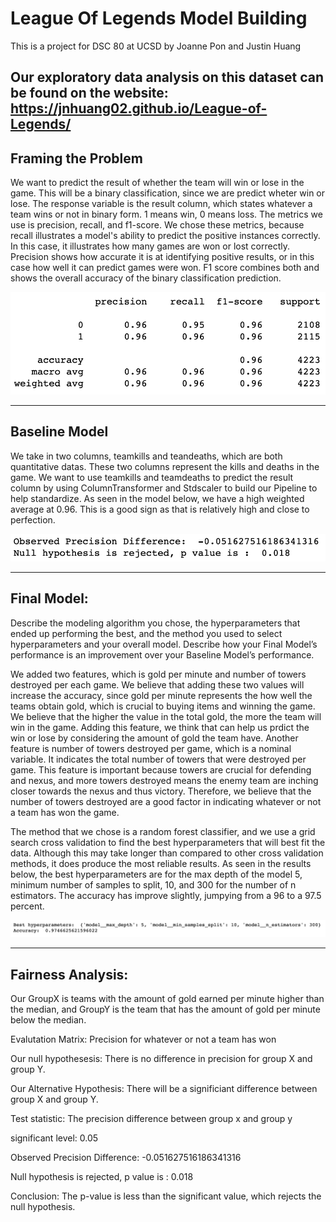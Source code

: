 # League Of Legends Model Building
This is a project for DSC 80 at UCSD
by Joanne Pon and Justin Huang

Our exploratory data analysis on this dataset can be found on the website:
https://jnhuang02.github.io/League-of-Legends/
---

## Framing the Problem

We want to predict the result of whether the team will win or lose in the game. This will be a binary classification, since we are predict wheter win or lose. The response variable is the result column, which states whatever a team wins or not in binary form. 1 means win, 0 means loss. The metrics we use is precision, recall, and f1-score. We chose these metrics, because recall illustrates a model's ability to predict the positive instances correctly. In this case, it illustrates how many games are won or lost correctly. Precision shows how accurate it is at identifying positive results, or in this case how well it can predict games were won. F1 score combines both and shows the overall accuracy of the binary classification prediction.

![Image Description](recall.png)

---

## Baseline Model

We take in two columns, teamkills and teandeaths, which are both quantitative datas. These two columns represent the kills and deaths in the game. We want to use teamkills and teamdeaths to predict the result column by using ColumnTransformer and Stdscaler to build our Pipeline to help standardize. As seen in the model below, we have a high weighted average at 0.96. This is a good sign as that is relatively high and close to perfection.

![recall](precision.png)


---

## Final Model:
Describe the modeling algorithm you chose, the hyperparameters that ended up performing the best, and the method you used to select hyperparameters and your overall model. Describe how your Final Model’s performance is an improvement over your Baseline Model’s performance.

We added two features, which is gold per minute and number of towers destroyed per each game. We believe that adding these two values will increase the accuracy, since gold per minute represents the how well the teams obtain gold, which is crucial to buying items and winning the game. We believe that the higher the value in the total gold, the more the team will win in the game. Adding this feature, we think that can help us prdict the win or lose by considering the amount of gold the team have. Another feature is number of towers destroyed per game, which is a nominal variable. It indicates the total number of towers that were destroyed per game. This feature is important because towers are crucial for defending and nexus, and more towers destroyed means the enemy team are inching closer towards the nexus and thus victory. Therefore, we believe that the number of towers destroyed are a good factor in indicating whatever or not a team has won the game.

The method that we chose is a random forest classifier, and we use a grid search cross validation to find the best hyperparameters that will best fit the data. Although this may take longer than compared to other cross validation methods, it does produce the most reliable results. As seen in the results below, the best hyperparameters are for the max depth of the model 5, minimum number of samples to split, 10, and 300 for the number of n estimators. The accuracy has improve slightly, jumpying from a 96 to a 97.5 percent.

![precision](hyperparameters.png)


---

## Fairness Analysis:

Our GroupX is teams with the amount of gold earned per minute higher than the median, and GroupY is the team that has the amount of gold per minute below the median.

Evalutation Matrix: Precision for whatever or not a team has won

Our null hypothesesis: There is no difference in precision for group X and group Y.

Our Alternative Hypothesis: There will be a significiant difference between group X and group Y.

Test statistic: The precision difference between group x and group y

significant level: 0.05

Observed Precision Difference:  -0.051627516186341316

Null hypothesis is rejected, p value is :  0.018

Conclusion: The p-value is less than the significant value, which rejects the null hypothesis.
